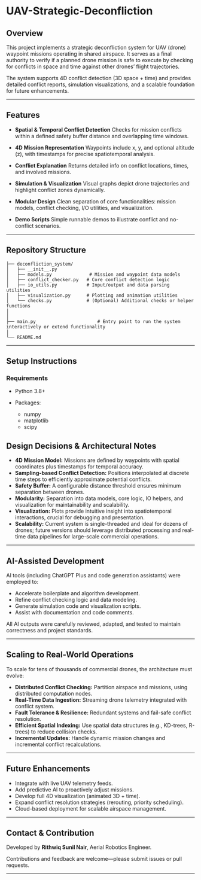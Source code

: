 # UAV-Strategic-Deconfliction

## Overview

This project implements a strategic deconfliction system for UAV (drone) waypoint missions operating in shared airspace. It serves as a final authority to verify if a planned drone mission is safe to execute by checking for conflicts in space and time  against other drones’ flight trajectories.

The system supports 4D conflict detection (3D space + time) and provides detailed conflict reports, simulation visualizations, and a scalable foundation for future enhancements.

---

## Features

* **Spatial & Temporal Conflict Detection**
  Checks for mission conflicts within a defined safety buffer distance and overlapping time windows.

* **4D Mission Representation**
  Waypoints include x, y, and optional altitude (z), with timestamps for precise spatiotemporal analysis.

* **Conflict Explanation**
  Returns detailed info on conflict locations, times, and involved missions.

* **Simulation & Visualization**
  Visual graphs depict drone trajectories and highlight conflict zones dynamically.

* **Modular Design**
  Clean separation of core functionalities: mission models, conflict checking, I/O utilities, and visualization.

* **Demo Scripts**
  Simple runnable demos to illustrate conflict and no-conflict scenarios.

---

## Repository Structure

```
├── deconfliction_system/
│   ├── __init__.py
│   ├── models.py              # Mission and waypoint data models
│   ├── conflict_checker.py   # Core conflict detection logic
│   ├── io_utils.py           # Input/output and data parsing utilities
│   ├── visualization.py      # Plotting and animation utilities
│   └── checks.py             # (Optional) Additional checks or helper functions
│
│
├── main.py                       # Entry point to run the system interactively or extend functionality
│
└── README.md
```

---

## Setup Instructions

### Requirements

* Python 3.8+
* Packages:

  * numpy
  * matplotlib
  * scipy


## Design Decisions & Architectural Notes

* **4D Mission Model:** Missions are defined by waypoints with spatial coordinates plus timestamps for temporal accuracy.
* **Sampling-based Conflict Detection:** Positions interpolated at discrete time steps to efficiently approximate potential conflicts.
* **Safety Buffer:** A configurable distance threshold ensures minimum separation between drones.
* **Modularity:** Separation into data models, core logic, IO helpers, and visualization for maintainability and scalability.
* **Visualization:** Plots provide intuitive insight into spatiotemporal interactions, crucial for debugging and presentation.
* **Scalability:** Current system is single-threaded and ideal for dozens of drones; future versions should leverage distributed processing and real-time data pipelines for large-scale commercial operations.

---

## AI-Assisted Development

AI tools (including ChatGPT Plus and code generation assistants) were employed to:

* Accelerate boilerplate and algorithm development.
* Refine conflict checking logic and data modeling.
* Generate simulation code and visualization scripts.
* Assist with documentation and code comments.

All AI outputs were carefully reviewed, adapted, and tested to maintain correctness and project standards.

---

## Scaling to Real-World Operations

To scale for tens of thousands of commercial drones, the architecture must evolve:

* **Distributed Conflict Checking:** Partition airspace and missions, using distributed computation nodes.
* **Real-Time Data Ingestion:** Streaming drone telemetry integrated with conflict system.
* **Fault Tolerance & Resilience:** Redundant systems and fail-safe conflict resolution.
* **Efficient Spatial Indexing:** Use spatial data structures (e.g., KD-trees, R-trees) to reduce collision checks.
* **Incremental Updates:** Handle dynamic mission changes and incremental conflict recalculations.

---

## Future Enhancements

* Integrate with live UAV telemetry feeds.
* Add predictive AI to proactively adjust missions.
* Develop full 4D visualization (animated 3D + time).
* Expand conflict resolution strategies (rerouting, priority scheduling).
* Cloud-based deployment for scalable airspace management.

---

## Contact & Contribution

Developed by **Rithwiq Sunil Nair**, Aerial Robotics Engineer.

Contributions and feedback are welcome—please submit issues or pull requests.

---
